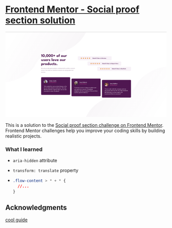 # [Frontend Mentor - Social proof section solution](https://ils01.github.io/social-proof-section)

![](./preview.png)

This is a solution to the [Social proof section challenge on Frontend Mentor](https://www.frontendmentor.io/challenges/social-proof-section-6e0qTv_bA). Frontend Mentor challenges help you improve your coding skills by building realistic projects.

### What I learned

- `aria-hidden` attribute

- `transform: translate` property

- ```css
  .flow-content > * + * {
    //...
  }
  ```

## Acknowledgments

[cool guide](https://youtu.be/K27WULzr2P8)
